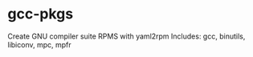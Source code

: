 # gcc-pkgs
Create GNU compiler suite RPMS with yaml2rpm
Includes: gcc, binutils, libiconv, mpc, mpfr 
